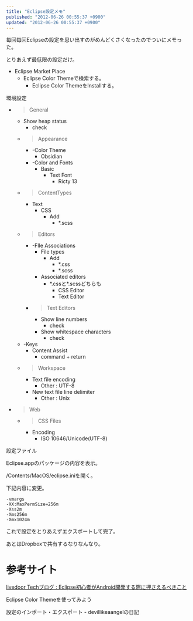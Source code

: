 ```yaml
---
title: "Eclipse設定メモ"
published: "2012-06-26 00:55:37 +0900"
updated: "2012-06-26 00:55:37 +0900"
---
```


毎回毎回Eclipseの設定を思い出すのがめんどくさくなったのでついにメモった。

とりあえず最低限の設定だけ。

- Eclipse Market Place
    - Eclipse Color Themeで検索する。
        - Eclipse Color ThemeをInstallする。

環境設定

- >General
    - Show heap status
        - check
    - >Appearance
        - -Color Theme
            - Obsidian
        - -Color and Fonts
            - Basic
                - Text Font
                    - Ricty 13
    - >ContentTypes
        - Text
            - CSS
                - Add
                    - *.scss
    - >Editors
        - -FIle Associations
            - File types
                - Add
                    - *.css
                    - *.scss
            - Associated editors
                - \*.cssと\*.scssどちらも
                    - CSS Editor
                    - Text Editor
        - >Text Editors
            - Show line numbers
                - check
            - Show whitespace characters
                - check
    - -Keys
        - Content Assist
            - command + return
    - >Workspace
        - Text file encoding
            - Other : UTF-8
        - New text file line delimiter
            - Other : Unix
- >Web
    - >CSS Files
        - Encoding
            - ISO 10646/Unicode(UTF-8)

設定ファイル

Eclipse.appのパッケージの内容を表示。

/Contents/MacOS/eclipse.iniを開く。

下記内容に変更。

```
-vmargs
-XX:MaxPermSize=256m
-Xss2m
-Xms256m
-Xmx1024m
```

これで設定をとりあえずエクスポートして完了。

あとはDropboxで共有するなりなんなり。

# 参考サイト

[livedoor Techブログ : Eclipse初心者がAndroid開発する際に押さえるべきこと](http://blog.livedoor.jp/techblog/archives/65399350.html)

Eclipse Color Themeを使ってみよう

設定のインポート・エクスポート - devillikeaangelの日記

